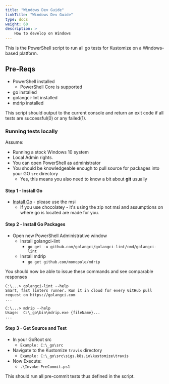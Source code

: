 ```yaml
---
title: "Windows Dev Guide"
linkTitle: "Windows Dev Guide"
type: docs
weight: 60
description: >
    How to develop on Windows
---
```


This is the PowerShell script to run all go tests for Kustomize on a Windows-based platform.

## Pre-Reqs

- PowerShell installed
  - PowerShell Core is supported
- go installed
- golangci-lint installed
- mdrip installed

This script should output to the current console and return an exit code if all tests are successful(0) or any failed(1).

### Running tests locally

Assume:

- Running a stock Windows 10 system
- Local Admin rights.
- You can open PowerShell as administrator
- You should be knowledgeable enough to pull source for packages into your GO ```src``` directory
  - Yes, this means you also need to know a bit about **git** usually

#### Step 1 - Install Go

- [Install Go](https://golang.org/dl/) - please use the msi
  - If you use chocolatey - it's using the zip not msi and assumptions on where go is located are made for you.

#### Step 2 - Install Go Packages

- Open new PowerShell Administrative window
  - Install golangci-lint
    - ```go get -u github.com/golangci/golangci-lint/cmd/golangci-lint```
  - Install mdrip
    - ```go get github.com/monopole/mdrip```

You should now be able to issue these commands and see comparable responses

```
C:\...> golangci-lint --help
Smart, fast linters runner. Run it in cloud for every GitHub pull request on https://golangci.com
...

C:\...> mdrip --help
Usage:  C:\_go\bin\mdrip.exe {fileName}...
...
```

#### Step 3 - Get Source and Test

- In your GoRoot src
  - ```Example: C:\_go\src```
- Navigate to the Kustomize `travis` directory
  - ```Example: C:\_go\src\sigs.k8s.io\kustomize\travis```
- Now Execute:
  - ```.\Invoke-PreCommit.ps1```

This should run all pre-commit tests thus defined in the script.
